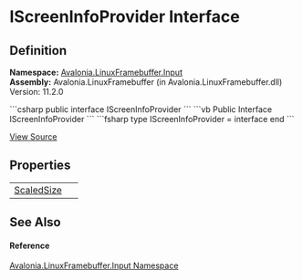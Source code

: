 # IScreenInfoProvider Interface




## Definition
**Namespace:** <a href="N_Avalonia_LinuxFramebuffer_Input">Avalonia.LinuxFramebuffer.Input</a>  
**Assembly:** Avalonia.LinuxFramebuffer (in Avalonia.LinuxFramebuffer.dll) Version: 11.2.0

<Tabs groupId="api-code-preview">
<TabItem value="csharp" label="C#">
```csharp
public interface IScreenInfoProvider
```
</TabItem>
<TabItem value="vb" label="VB">
```vb
Public Interface IScreenInfoProvider
```
</TabItem>
<TabItem value="fsharp" label="F#">
```fsharp
type IScreenInfoProvider = interface end
```
</TabItem>
</Tabs>



<a href="https://github.com/AvaloniaUI/Avalonia/tree/master/src/Linux/Avalonia.LinuxFramebuffer/Input/IScreenInfoProvider.cs" title="View the source code">View Source</a>



## Properties
<table>
<tr>
<td><a href="P_Avalonia_LinuxFramebuffer_Input_IScreenInfoProvider_ScaledSize">ScaledSize</a></td>
<td> </td>
</tr>
</table>

## See Also


#### Reference
<a href="N_Avalonia_LinuxFramebuffer_Input">Avalonia.LinuxFramebuffer.Input Namespace</a>  
